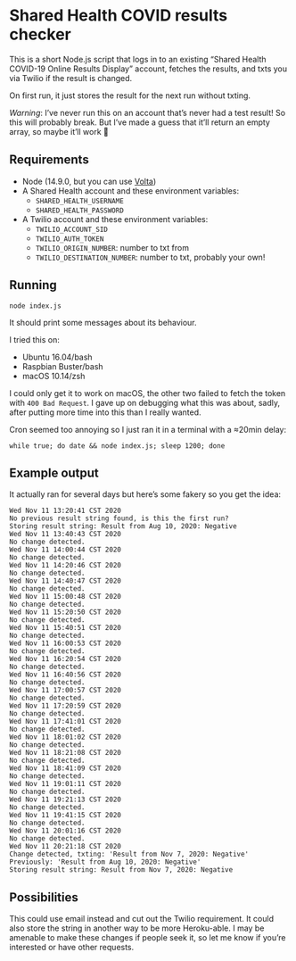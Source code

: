 # Shared Health COVID results checker

This is a short Node.js script that logs in to an existing “Shared Health COVID-19 Online Results Display” account, fetches the results, and txts you via Twilio if the result is changed.

On first run, it just stores the result for the next run without txting.

*Warning*: I’ve never run this on an account that’s never had a test result! So this will probably break. But I’ve made a guess that it’ll return an empty array, so maybe it’ll work 🤔

## Requirements

* Node (14.9.0, but you can use [Volta](https://volta.sh/))
* A Shared Health account and these environment variables:
  * `SHARED_HEALTH_USERNAME`
  * `SHARED_HEALTH_PASSWORD`
* A Twilio account and these environment variables:
  * `TWILIO_ACCOUNT_SID`
  * `TWILIO_AUTH_TOKEN`
  * `TWILIO_ORIGIN_NUMBER`: number to txt from
  * `TWILIO_DESTINATION_NUMBER`: number to txt, probably your own!

## Running

```
node index.js
```

It should print some messages about its behaviour.

I tried this on:
* Ubuntu 16.04/bash
* Raspbian Buster/bash
* macOS 10.14/zsh

I could only get it to work on macOS, the other two failed to fetch the token with `400 Bad Request`. I gave up on debugging what this was about, sadly, after putting more time into this than I really wanted.

Cron seemed too annoying so I just ran it in a terminal with a ≈20min delay:

```
while true; do date && node index.js; sleep 1200; done
```

## Example output

It actually ran for several days but here’s some fakery so you get the idea:

```
Wed Nov 11 13:20:41 CST 2020
No previous result string found, is this the first run?
Storing result string: Result from Aug 10, 2020: Negative
Wed Nov 11 13:40:43 CST 2020
No change detected.
Wed Nov 11 14:00:44 CST 2020
No change detected.
Wed Nov 11 14:20:46 CST 2020
No change detected.
Wed Nov 11 14:40:47 CST 2020
No change detected.
Wed Nov 11 15:00:48 CST 2020
No change detected.
Wed Nov 11 15:20:50 CST 2020
No change detected.
Wed Nov 11 15:40:51 CST 2020
No change detected.
Wed Nov 11 16:00:53 CST 2020
No change detected.
Wed Nov 11 16:20:54 CST 2020
No change detected.
Wed Nov 11 16:40:56 CST 2020
No change detected.
Wed Nov 11 17:00:57 CST 2020
No change detected.
Wed Nov 11 17:20:59 CST 2020
No change detected.
Wed Nov 11 17:41:01 CST 2020
No change detected.
Wed Nov 11 18:01:02 CST 2020
No change detected.
Wed Nov 11 18:21:08 CST 2020
No change detected.
Wed Nov 11 18:41:09 CST 2020
No change detected.
Wed Nov 11 19:01:11 CST 2020
No change detected.
Wed Nov 11 19:21:13 CST 2020
No change detected.
Wed Nov 11 19:41:15 CST 2020
No change detected.
Wed Nov 11 20:01:16 CST 2020
No change detected.
Wed Nov 11 20:21:18 CST 2020
Change detected, txting: 'Result from Nov 7, 2020: Negative'
Previously: 'Result from Aug 10, 2020: Negative'
Storing result string: Result from Nov 7, 2020: Negative
```

## Possibilities

This could use email instead and cut out the Twilio requirement. It could also store the string in another way to be more Heroku-able. I may be amenable to make these changes if people seek it, so let me know if you’re interested or have other requests.
